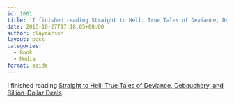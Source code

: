 ```yaml
---
id: 1001
title: 'I finished reading Straight to Hell: True Tales of Deviance, Debauchery, and Billion-Dollar Deals'
date: 2016-10-27T17:18:05+00:00
author: claycarson
layout: post
categories: 
  - Book
  - Media
format: aside
---
```

I finished reading [Straight to Hell: True Tales of Deviance, Debauchery, and Billion-Dollar Deals](http://amazon.com/exec/obidos/ASIN/0802123309/claycarson0c-20).<!--more-->